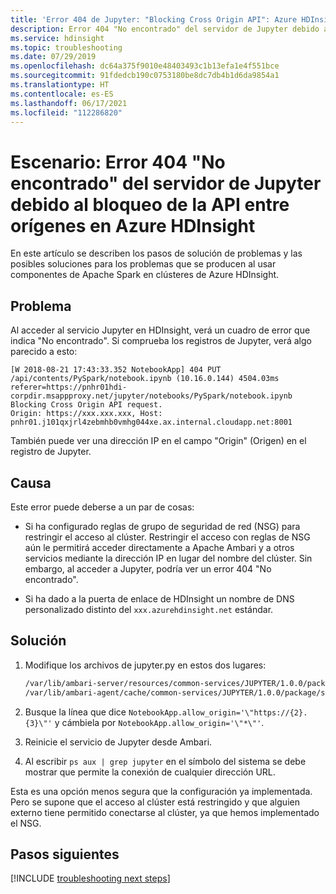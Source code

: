 ```yaml
---
title: 'Error 404 de Jupyter: "Blocking Cross Origin API": Azure HDInsight'
description: Error 404 "No encontrado" del servidor de Jupyter debido a "Cross Origin Blocking API" en Azure HDInsight
ms.service: hdinsight
ms.topic: troubleshooting
ms.date: 07/29/2019
ms.openlocfilehash: dc64a375f9010e48403493c1b13efa1e4f551bce
ms.sourcegitcommit: 91fdedcb190c0753180be8dc7db4b1d6da9854a1
ms.translationtype: HT
ms.contentlocale: es-ES
ms.lasthandoff: 06/17/2021
ms.locfileid: "112286820"
---
```

# <a name="scenario-jupyter-server-404-not-found-error-due-to-blocking-cross-origin-api-in-azure-hdinsight"></a>Escenario: Error 404 "No encontrado" del servidor de Jupyter debido al bloqueo de la API entre orígenes en Azure HDInsight

En este artículo se describen los pasos de solución de problemas y las posibles soluciones para los problemas que se producen al usar componentes de Apache Spark en clústeres de Azure HDInsight.

## <a name="issue"></a>Problema

Al acceder al servicio Jupyter en HDInsight, verá un cuadro de error que indica "No encontrado". Si comprueba los registros de Jupyter, verá algo parecido a esto:

```log
[W 2018-08-21 17:43:33.352 NotebookApp] 404 PUT /api/contents/PySpark/notebook.ipynb (10.16.0.144) 4504.03ms referer=https://pnhr01hdi-corpdir.msappproxy.net/jupyter/notebooks/PySpark/notebook.ipynb
Blocking Cross Origin API request.  
Origin: https://xxx.xxx.xxx, Host: pnhr01.j101qxjrl4zebmhb0vmhg044xe.ax.internal.cloudapp.net:8001
```

También puede ver una dirección IP en el campo "Origin" (Origen) en el registro de Jupyter.

## <a name="cause"></a>Causa

Este error puede deberse a un par de cosas:

- Si ha configurado reglas de grupo de seguridad de red (NSG) para restringir el acceso al clúster. Restringir el acceso con reglas de NSG aún le permitirá acceder directamente a Apache Ambari y a otros servicios mediante la dirección IP en lugar del nombre del clúster. Sin embargo, al acceder a Jupyter, podría ver un error 404 "No encontrado".

- Si ha dado a la puerta de enlace de HDInsight un nombre de DNS personalizado distinto del `xxx.azurehdinsight.net` estándar.

## <a name="resolution"></a>Solución

1. Modifique los archivos de jupyter.py en estos dos lugares:

    ```bash
    /var/lib/ambari-server/resources/common-services/JUPYTER/1.0.0/package/scripts/jupyter.py
    /var/lib/ambari-agent/cache/common-services/JUPYTER/1.0.0/package/scripts/jupyter.py
    ```

1. Busque la línea que dice `NotebookApp.allow_origin='\"https://{2}.{3}\"'` y cámbiela por `NotebookApp.allow_origin='\"*\"'`.

1. Reinicie el servicio de Jupyter desde Ambari.

1. Al escribir `ps aux | grep jupyter` en el símbolo del sistema se debe mostrar que permite la conexión de cualquier dirección URL.

Esta es una opción menos segura que la configuración ya implementada. Pero se supone que el acceso al clúster está restringido y que alguien externo tiene permitido conectarse al clúster, ya que hemos implementado el NSG.

## <a name="next-steps"></a>Pasos siguientes

[!INCLUDE [troubleshooting next steps](../includes/hdinsight-troubleshooting-next-steps.md)]